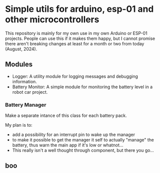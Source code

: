 # Simple utils for arduino, esp-01 and other microcontrollers

This repository is mainly for my own use in my own Arduino or ESP-01 projects. 
People can use this if it makes them happy, but I cannot promise there aren't 
breaking changes at least for a month or two from today (August, 2024).

## Modules
- Logger: A utility module for logging messages and debugging information.
- Battery Monitor: A simple module for monitoring the battery level in a robot car project.

### Battery Manager
Make a separate intance of this class for each battery pack.

My plan is to:
- add a possibility for an interrupt pin to wake up the manager
- to make it possible to get the manager it self to actually "manage" the battery, 
    thus warn the main app if it's low or whatnot... 
- This really isn't a well thought through component, but there you go...

## boo